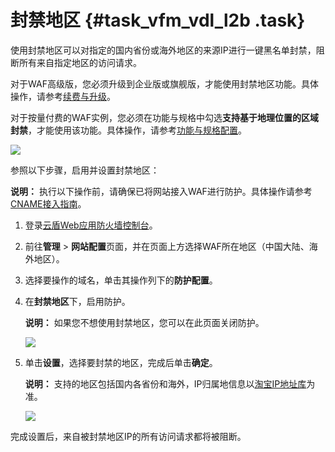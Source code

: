# 封禁地区 {#task_vfm_vdl_l2b .task}

使用封禁地区可以对指定的国内省份或海外地区的来源IP进行一键黑名单封禁，阻断所有来自指定地区的访问请求。

对于WAF高级版，您必须升级到企业版或旗舰版，才能使用封禁地区功能。具体操作，请参考[续费与升级](../../../../cn.zh-CN/产品定价/续费与升级.md#)。

对于按量付费的WAF实例，您必须在功能与规格中勾选**支持基于地理位置的区域封禁**，才能使用该功能。具体操作，请参考[功能与规格配置](cn.zh-CN/用户指南/功能与规格配置（按量付费模式）.md#)。

![](http://static-aliyun-doc.oss-cn-hangzhou.aliyuncs.com/assets/img/15566/15371770197071_zh-CN.png)

参照以下步骤，启用并设置封禁地区：

**说明：** 执行以下操作前，请确保已将网站接入WAF进行防护。具体操作请参考[CNAME接入指南](cn.zh-CN/用户指南/接入WAF/CNAME接入指南.md#)。

1.  登录[云盾Web应用防火墙控制台](https://yundun.console.aliyun.com/?p=waf)。 
2.  前往**管理** \> **网站配置**页面，并在页面上方选择WAF所在地区（中国大陆、海外地区）。 
3.  选择要操作的域名，单击其操作列下的**防护配置**。 
4.  在**封禁地区**下，启用防护。 

    **说明：** 如果您不想使用封禁地区，您可以在此页面关闭防护。

    ![](http://static-aliyun-doc.oss-cn-hangzhou.aliyuncs.com/assets/img/15566/15371770197072_zh-CN.png)

5.  单击**设置**，选择要封禁的地区，完成后单击**确定**。 

    **说明：** 支持的地区包括国内各省份和海外，IP归属地信息以[淘宝IP地址库](http://ip.taobao.com/)为准。

    ![](http://static-aliyun-doc.oss-cn-hangzhou.aliyuncs.com/assets/img/15566/15371770197073_zh-CN.png)


完成设置后，来自被封禁地区IP的所有访问请求都将被阻断。

